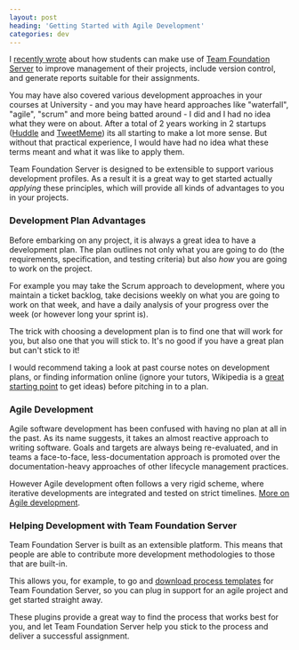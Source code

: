 ```yaml
---
layout: post
heading: 'Getting Started with Agile Development'
categories: dev
---
```


I [recently wrote](http://www.chris-alexander.co.uk/2821) about how students can make use of [Team Foundation Server](http://msdn.microsoft.com/en-us/teamsystem/dd408382.aspx) to improve management of their projects, include version control, and generate reports suitable for their assignments.

You may have also covered various development approaches in your courses at University - and you may have heard approaches like "waterfall", "agile", "scrum" and more being batted around - I did and I had no idea what they were on about. After a total of 2 years working in 2 startups ([Huddle](http://huddle.net) and [TweetMeme](http://tweetmeme.com)) its all starting to make a lot more sense. But without that practical experience, I would have had no idea what these terms meant and what it was like to apply them.

Team Foundation Server is designed to be extensible to support various development profiles. As a result it is a great way to get started actually *applying* these principles, which will provide all kinds of advantages to you in your projects.

### Development Plan Advantages

Before embarking on any project, it is always a great idea to have a development plan. The plan outlines not only what you are going to do (the requirements, specification, and testing criteria) but also *how* you are going to work on the project.

For example you may take the Scrum approach to development, where you maintain a ticket backlog, take decisions weekly on what you are going to work on that week, and have a daily analysis of your progress over the week (or however long your sprint is).

The trick with choosing a development plan is to find one that will work for you, but also one that you will stick to. It's no good if you have a great plan but can't stick to it!

I would recommend taking a look at past course notes on development plans, or finding information online (ignore your tutors, Wikipedia is a [great starting point](http://en.wikipedia.org/wiki/Software_development_methodology) to get ideas) before pitching in to a plan.

### Agile Development

Agile software development has been confused with having no plan at all in the past. As its name suggests, it takes an almost reactive approach to writing software. Goals and targets are always being re-evaluated, and in teams a face-to-face, less-documentation approach is promoted over the documentation-heavy approaches of other lifecycle management practices.

However Agile development often follows a very rigid scheme, where iterative developments are integrated and tested on strict timelines. [More on Agile development](http://en.wikipedia.org/wiki/Agile_development).

### Helping Development with Team Foundation Server

Team Foundation Server is built as an extensible platform. This means that people are able to contribute more development methodologies to those that are built-in.

This allows you, for example, to go and [download process templates](http://msdn.microsoft.com/en-us/teamsystem/aa718795.aspx) for Team Foundation Server, so you can plug in support for an agile project and get started straight away.

These plugins provide a great way to find the process that works best for you, and let Team Foundation Server help you stick to the process and deliver a successful assignment.